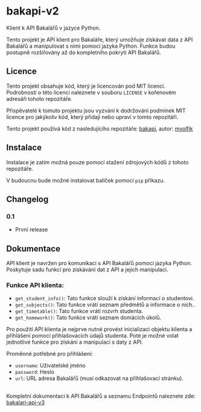 # bakapi-v2
Klient k API Bakalářů v jazyce Python.

Tento projekt je API klient pro Bakaláře, který umožňuje získávat data z API Bakalářů a manipulovat s nimi pomocí jazyka Python. Funkce budou postupně rozšiřovány až do kompletního pokrytí API Bakalářů.

## Licence
Tento projekt obsahuje kód, který je licencován pod MIT licencí. Podrobnosti o této licenci naleznete v souboru `LICENSE` v kořenovém adresáři tohoto repozitáře. 

Přispěvatelé k tomuto projektu jsou vyzváni k dodržování podmínek MIT licence pro jakýkoliv kód, který přidají nebo upraví v tomto repozitáři.

Tento projekt používá kód z nasledujícího repozitáře:
[bakapi](https://github.com/mvolfik/bakapi), autor: [mvolfik](https://github.com/mvolfik)

## Instalace
Instalace je zatím možná pouze pomocí stažení zdrojových kódů z tohoto repozitáře.

V budoucnu bude možné instalovat balíček pomocí `pip` příkazu.

## Changelog
### 0.1
- První release 

## Dokumentace
API klient je navržen pro komunikaci s API Bakalářů pomocí jazyka Python. Poskytuje sadu funkcí pro získávání dat z API a jejich manipulaci.

### Funkce API klienta:
- `get_student_info()`: Tato funkce slouží k získání informací o studentovi.
- `get_subjects()`: Tato funkce vrátí seznam předmětů a informace o nich..
- `get_timetable()`: Tato funkce vrátí rozvrh studenta.
- `get_homework()`: Tato funkce vrátí seznam domácích úkolů.

Pro použití API klienta je nejprve nutné provést inicializaci objektu klienta a přihlášení pomocí přihlašovacích údajů studenta. Poté je možné volat jednotlivé funkce pro získání a manipulaci s daty z API.

Proměnné potřebné pro přihlášení:
- `username`: Uživatelské jméno
- `password`: Heslo
- `url`: URL adresa Bakalářů (musí odkazovat na přihlašovací stránku).

##
Kompletní dokumentaci k API Bakalářů a seznamu Endpointů naleznete zde: [bakalari-api-v3](https://github.com/bakalari-api/bakalari-api-v3)
